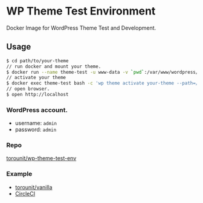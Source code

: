 # WP Theme Test Environment

Docker Image for WordPress Theme Test and Development.

## Usage

```bash
$ cd path/to/your-theme
// run docker and mount your theme.
$ docker run --name theme-test -u www-data -v `pwd`:/var/www/wordpress/wp-content/themes/your-theme -p 80:80 -d torounit/wp-theme-test-env
// activate your theme
$ docker exec theme-test bash -c 'wp theme activate your-theme --path=/var/www/wordpress'
// open browser.
$ open http://localhost
```

### WordPress account.

* username: `admin`
* password: `admin`

### Repo

[torounit/wp-theme-test-env](https://github.com/torounit/wp-theme-test-env)

### Example

* [torounit/vanilla](https://github.com/torounit/vanilla)
* [CircleCI](https://circleci.com/gh/torounit/vanilla)